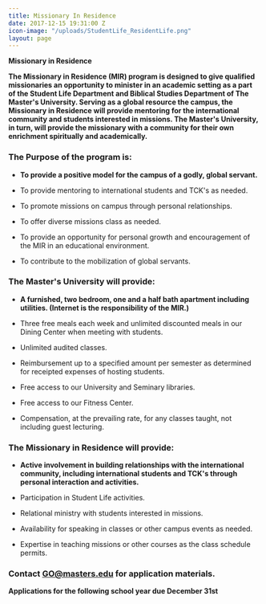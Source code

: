 ```yaml
---
title: Missionary In Residence
date: 2017-12-15 19:31:00 Z
icon-image: "/uploads/StudentLife_ResidentLife.png"
layout: page
---
```


**Missionary in Residence**

**The Missionary in Residence (MIR) program is designed to give qualified missionaries an opportunity to minister in an academic setting as a part of the Student Life Department and Biblical Studies Department of The Master's University. Serving as a global resource the campus, the Missionary in Residence will provide mentoring for the international community and students interested in missions. The Master's University, in turn, will provide the missionary with a community for their own enrichment spiritually and academically.**

### **The Purpose of the program is:**

* **To provide a positive model for the campus of a godly, global servant.**

* To provide mentoring to international students and TCK's as needed.

* To promote missions on campus through personal relationships.

* To offer diverse missions class as needed.

* To provide an opportunity for personal growth and encouragement of the MIR in an educational environment.

* To contribute to the mobilization of global servants.

### **The Master's University will provide:**

* **A furnished, two bedroom, one and a half bath apartment including utilities. (Internet is the responsibility of the MIR.)**

* Three free meals each week and unlimited discounted meals in our Dining Center when meeting with students.

* Unlimited audited classes.

* Reimbursement up to a specified amount per semester as determined for receipted expenses of hosting students.

* Free access to our University and Seminary libraries.

* Free access to our Fitness Center.

* Compensation, at the prevailing rate, for any classes taught, not including guest lecturing.

### **The Missionary in Residence will provide:**

* **Active involvement in building relationships with the international community, including international students and TCK's through personal interaction and activities.**

* Participation in Student Life activities.

* Relational ministry with students interested in missions.

* Availability for speaking in classes or other campus events as needed.

* Expertise in teaching missions or other courses as the class schedule permits.

### **Contact [GO@masters.edu](mailto:GO@masters.edu) for application materials.**

**Applications for the following school year due December 31st**